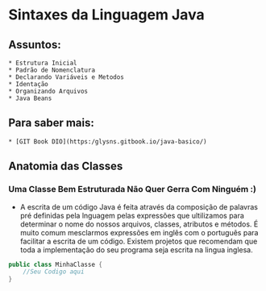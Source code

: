 # Sintaxes da Linguagem Java

## Assuntos:
    * Estrutura Inicial
    * Padrão de Nomenclatura
    * Declarando Variáveis e Metodos
    * Identação
    * Organizando Arquivos
    * Java Beans

## Para saber mais:
    * [GIT Book DIO](https:/glysns.gitbook.io/java-basico/)

## Anatomia das Classes
### Uma Classe Bem Estruturada Não Quer Gerra Com Ninguém :)


* A escrita de um código Java é feita através da composição de palavras pré definidas pela lnguagem pelas expressões que ultilizamos para determinar o nome do nossos arquivos, classes, atributos e métodos.
É muito comum mesclarmos expressões em inglês com o português para facilitar a escrita de um código. Existem projetos que recomendam que toda a implementação do seu programa seja escrita na lingua inglesa.

~~~java
public class MinhaClasse {
    //Seu Codigo aqui
}
    